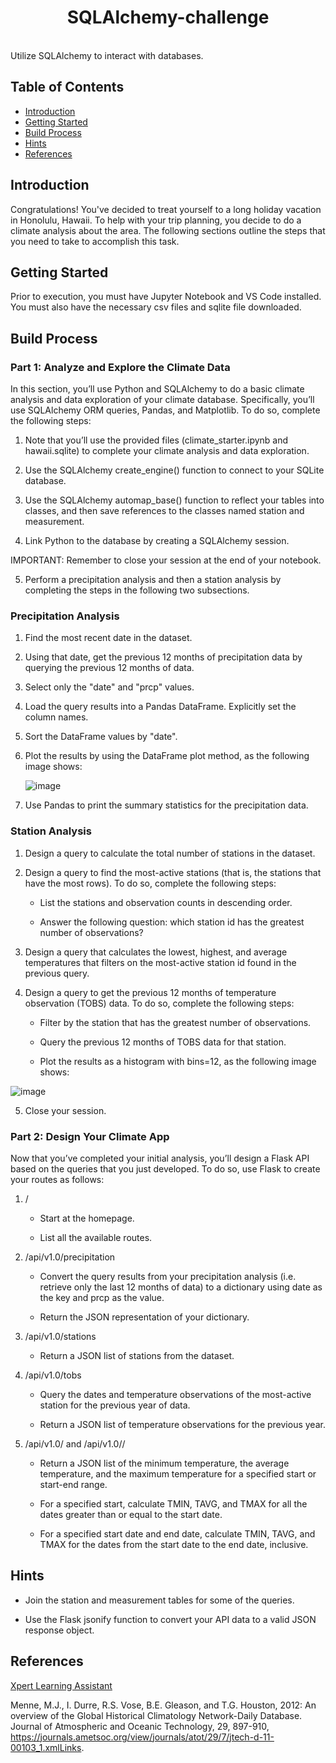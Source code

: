 <h1 align="center"> SQLAlchemy-challenge </h1> <br>
Utilize SQLAlchemy to interact with databases.

## Table of Contents

- [Introduction](#introduction)
- [Getting Started](#getting-started)
- [Build Process](#build-process)
- [Hints](#hints)
- [References](#references)


## Introduction

Congratulations! You've decided to treat yourself to a long holiday vacation in Honolulu, Hawaii. To help with your trip planning, you decide to do a climate analysis about the area. The following sections outline the steps that you need to take to accomplish this task.


## Getting Started

Prior to execution, you must have Jupyter Notebook and VS Code installed. You must also have the necessary csv files and sqlite file downloaded.


## Build Process

### Part 1: Analyze and Explore the Climate Data
In this section, you’ll use Python and SQLAlchemy to do a basic climate analysis and data exploration of your climate database. Specifically, you’ll use SQLAlchemy ORM queries, Pandas, and Matplotlib. To do so, complete the following steps:

1) Note that you’ll use the provided files (climate_starter.ipynb and hawaii.sqlite) to complete your climate analysis and data exploration.

2) Use the SQLAlchemy create_engine() function to connect to your SQLite database.

3) Use the SQLAlchemy automap_base() function to reflect your tables into classes, and then save references to the classes named station and measurement.

4) Link Python to the database by creating a SQLAlchemy session.

IMPORTANT: Remember to close your session at the end of your notebook.

5) Perform a precipitation analysis and then a station analysis by completing the steps in the following two subsections.

### Precipitation Analysis
1) Find the most recent date in the dataset.

2) Using that date, get the previous 12 months of precipitation data by querying the previous 12 months of data.
3) Select only the "date" and "prcp" values.

4) Load the query results into a Pandas DataFrame. Explicitly set the column names.

5) Sort the DataFrame values by "date".

6) Plot the results by using the DataFrame plot method, as the following image shows:

   ![image](https://github.com/myoingco/SQLAlchemy-challenge/assets/160566342/18524032-d06b-413a-b333-e95c5fcd7678)

7) Use Pandas to print the summary statistics for the precipitation data.

### Station Analysis
1) Design a query to calculate the total number of stations in the dataset.

2) Design a query to find the most-active stations (that is, the stations that have the most rows). To do so, complete the following steps:

    - List the stations and observation counts in descending order.
      
    - Answer the following question: which station id has the greatest number of observations?

3) Design a query that calculates the lowest, highest, and average temperatures that filters on the most-active station id found in the previous query.
4) Design a query to get the previous 12 months of temperature observation (TOBS) data. To do so, complete the following steps:

    - Filter by the station that has the greatest number of observations.

    - Query the previous 12 months of TOBS data for that station.

    - Plot the results as a histogram with bins=12, as the following image shows:

  ![image](https://github.com/myoingco/SQLAlchemy-challenge/assets/160566342/4f593fc1-b493-4838-bf08-a4a2c00bfda0)

5) Close your session.

### Part 2: Design Your Climate App
Now that you’ve completed your initial analysis, you’ll design a Flask API based on the queries that you just developed. To do so, use Flask to create your routes as follows:

1) /

    - Start at the homepage.

    - List all the available routes.

2) /api/v1.0/precipitation

    - Convert the query results from your precipitation analysis (i.e. retrieve only the last 12 months of data) to a dictionary using date as the key and prcp as the value.

    - Return the JSON representation of your dictionary.

3) /api/v1.0/stations

    - Return a JSON list of stations from the dataset.

4) /api/v1.0/tobs

    - Query the dates and temperature observations of the most-active station for the previous year of data.

    - Return a JSON list of temperature observations for the previous year.

5) /api/v1.0/<start> and /api/v1.0/<start>/<end>

    - Return a JSON list of the minimum temperature, the average temperature, and the maximum temperature for a specified start or start-end range.

    - For a specified start, calculate TMIN, TAVG, and TMAX for all the dates greater than or equal to the start date.

    - For a specified start date and end date, calculate TMIN, TAVG, and TMAX for the dates from the start date to the end date, inclusive.


## Hints
- Join the station and measurement tables for some of the queries.

- Use the Flask jsonify function to convert your API data to a valid JSON response object.


## References
[Xpert Learning Assistant](https://bootcampspot.instructure.com/courses/5057/external_tools/313)

Menne, M.J., I. Durre, R.S. Vose, B.E. Gleason, and T.G. Houston, 2012: An overview of the Global Historical Climatology Network-Daily Database. Journal of Atmospheric and Oceanic Technology, 29, 897-910, https://journals.ametsoc.org/view/journals/atot/29/7/jtech-d-11-00103_1.xmlLinks.
